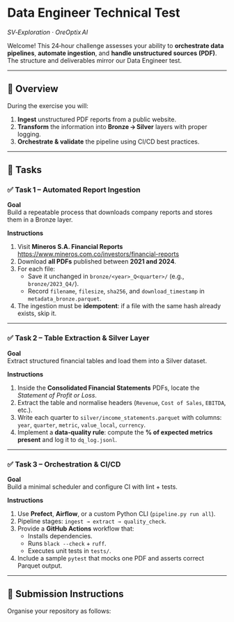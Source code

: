 # Data Engineer Technical Test  
*SV‑Exploration · OreOptix AI*

Welcome! This 24‑hour challenge assesses your ability to **orchestrate data pipelines**, **automate ingestion**, and **handle unstructured sources (PDF)**.  
The structure and deliverables mirror our Data Engineer test.

---

## 📌  Overview  
During the exercise you will:

1. **Ingest** unstructured PDF reports from a public website.  
2. **Transform** the information into **Bronze → Silver** layers with proper logging.  
3. **Orchestrate & validate** the pipeline using CI/CD best practices.

---

## 📂  Tasks  

### ✅ Task 1 – Automated Report Ingestion  
**Goal**  
Build a repeatable process that downloads company reports and stores them in a Bronze layer.

**Instructions**

1. Visit **Mineros S.A. Financial Reports**  
   <https://www.mineros.com.co/investors/financial-reports>  
2. Download **all PDFs** published between **2021 and 2024**.  
3. For each file:  
   - Save it unchanged in `bronze/<year>_Q<quarter>/` (e.g., `bronze/2023_Q4/`).  
   - Record `filename`, `filesize`, `sha256`, and `download_timestamp` in `metadata_bronze.parquet`.  
4. The ingestion must be **idempotent**: if a file with the same hash already exists, skip it.

---

### ✅ Task 2 – Table Extraction & Silver Layer  
**Goal**  
Extract structured financial tables and load them into a Silver dataset.

**Instructions**

1. Inside the **Consolidated Financial Statements** PDFs, locate the *Statement of Profit or Loss*.  
2. Extract the table and normalise headers (`Revenue`, `Cost of Sales`, `EBITDA`, etc.).  
3. Write each quarter to `silver/income_statements.parquet` with columns:  
   `year`, `quarter`, `metric`, `value_local`, `currency`.  
4. Implement a **data‑quality rule**: compute the **% of expected metrics present** and log it to `dq_log.jsonl`.

---

### ✅ Task 3 – Orchestration & CI/CD  
**Goal**  
Build a minimal scheduler and configure CI with lint + tests.

**Instructions**

1. Use **Prefect**, **Airflow**, or a custom Python CLI (`pipeline.py run all`).  
2. Pipeline stages: `ingest → extract → quality_check`.  
3. Provide a **GitHub Actions** workflow that:  
   - Installs dependencies.  
   - Runs `black --check` + `ruff`.  
   - Executes unit tests in `tests/`.  
4. Include a sample `pytest` that mocks one PDF and asserts correct Parquet output.

---

## 🚚  Submission Instructions  

Organise your repository as follows:

